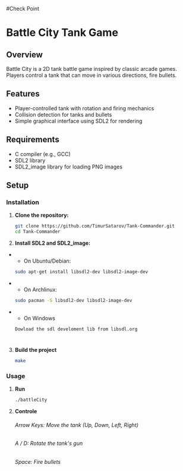 #Check Point
# Battle City Tank Game

## Overview

Battle City is a 2D tank battle game inspired by classic arcade games. Players control a tank that can move in various directions, fire bullets.

## Features

- Player-controlled tank with rotation and firing mechanics
- Collision detection for tanks and bullets
- Simple graphical interface using SDL2 for rendering

## Requirements

- C compiler (e.g., GCC)
- SDL2 library
- SDL2_image library for loading PNG images

## Setup

### Installation

1. **Clone the repository:**

   ```bash
   git clone https://github.com/TimurSatarov/Tank-Commander.git
   cd Tank-Commander

2. **Install SDL2 and SDL2_image:**
-
    - On Ubuntu/Debian:
    ```bash
    sudo apt-get install libsdl2-dev libsdl2-image-dev
-
    - On Archlinux:
    ```bash
    sudo pacman -S libsdl2-dev libsdl2-image-dev
-
    - On Windows
    ```txt
    Dowload the sdl develoment lib from libsdl.org
#
3. **Build the project**
    ```bash
    make
### Usage

1. **Run**
    ```bash
    ./battleCity
2. **Controle**
    ###### Arrow Keys: Move the tank (Up, Down, Left, Right)
    ###### A / D: Rotate the tank's gun
    ###### Space: Fire bullets

